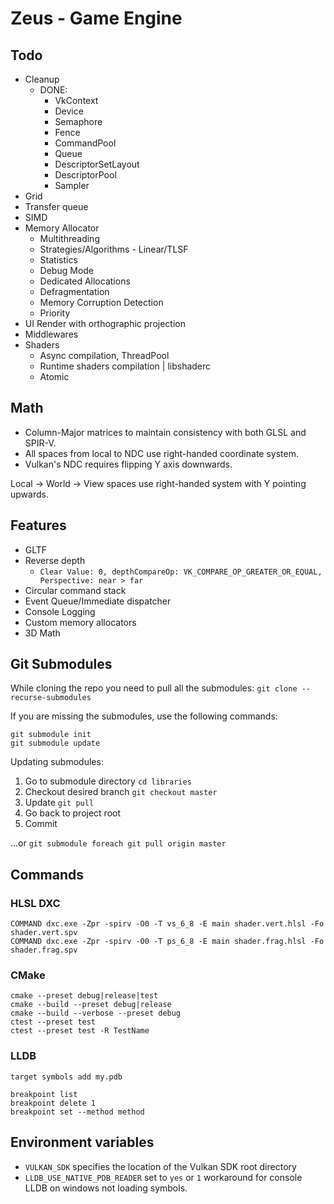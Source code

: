 # Zeus - Game Engine

## Todo
- Cleanup
    - DONE:
        - VkContext
        - Device
        - Semaphore
        - Fence
        - CommandPool
        - Queue
        - DescriptorSetLayout
        - DescriptorPool
        - Sampler
- Grid
- Transfer queue
- SIMD
- Memory Allocator
    - Multithreading
    - Strategies/Algorithms - Linear/TLSF
    - Statistics
    - Debug Mode
    - Dedicated Allocations
    - Defragmentation
    - Memory Corruption Detection
    - Priority
- UI Render with orthographic projection
- Middlewares
- Shaders
    - Async compilation, ThreadPool
    - Runtime shaders compilation | libshaderc
    - Atomic

## Math
- Column-Major matrices to maintain consistency with both GLSL and SPIR-V.
- All spaces from local to NDC use right-handed coordinate system.
- Vulkan's NDC requires flipping Y axis downwards.

Local -> World -> View spaces use right-handed system with Y pointing upwards.

## Features
- GLTF
- Reverse depth
    - `Clear Value: 0, depthCompareOp: VK_COMPARE_OP_GREATER_OR_EQUAL, Perspective: near > far`
- Circular command stack
- Event Queue/Immediate dispatcher
- Console Logging
- Custom memory allocators
- 3D Math

## Git Submodules
While cloning the repo you need to pull all the submodules:
`git clone --recurse-submodules`

If you are missing the submodules, use the following commands:
```
git submodule init
git submodule update
```

Updating submodules:
1. Go to submodule directory `cd libraries`
2. Checkout desired branch `git checkout master`
3. Update `git pull`
4. Go back to project root
5. Commit

...or `git submodule foreach git pull origin master`

## Commands
### HLSL DXC
```
COMMAND dxc.exe -Zpr -spirv -O0 -T vs_6_8 -E main shader.vert.hlsl -Fo shader.vert.spv
COMMAND dxc.exe -Zpr -spirv -O0 -T ps_6_8 -E main shader.frag.hlsl -Fo shader.frag.spv
```

### CMake
```
cmake --preset debug|release|test
cmake --build --preset debug|release
cmake --build --verbose --preset debug
ctest --preset test
ctest --preset test -R TestName
```

### LLDB
```
target symbols add my.pdb

breakpoint list
breakpoint delete 1
breakpoint set --method method
```

## Environment variables
- `VULKAN_SDK` specifies the location of the Vulkan SDK root directory
- `LLDB_USE_NATIVE_PDB_READER` set to `yes` or `1` workaround for console LLDB on windows not loading symbols.
